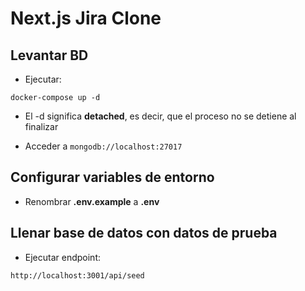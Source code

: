# Next.js Jira Clone

## Levantar BD

- Ejecutar:

```
docker-compose up -d
```

- El -d significa **detached**, es decir, que el proceso no se detiene al finalizar

* Acceder a `mongodb://localhost:27017`

## Configurar variables de entorno

- Renombrar **.env.example** a **.env**

## Llenar base de datos con datos de prueba
- Ejecutar endpoint:
```
http://localhost:3001/api/seed
```

```
